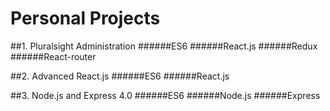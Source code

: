 # Personal Projects

  ##1. Pluralsight Administration
   ######ES6
   ######React.js
   ######Redux
   ######React-router

  ##2. Advanced React.js
   ######ES6
   ######React.js

  ##3. Node.js and Express 4.0
   ######ES6
   ######Node.js
   ######Express
